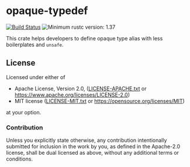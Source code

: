 # opaque-typedef

[![Build Status](https://travis-ci.org/lo48576/opaque-typedef.svg?branch=develop)](https://travis-ci.org/lo48576/opaque-typedef)
![Minimum rustc version: 1.37](https://img.shields.io/badge/rustc-1.37+-lightgray.svg)

This crate helps developers to define opaque type alias with less boilerplates and `unsafe`.

## License

Licensed under either of

* Apache License, Version 2.0, ([LICENSE-APACHE.txt](LICENSE-APACHE.txt) or
  <https://www.apache.org/licenses/LICENSE-2.0>)
* MIT license ([LICENSE-MIT.txt](LICENSE-MIT.txt) or
  <https://opensource.org/licenses/MIT>)

at your option.

### Contribution

Unless you explicitly state otherwise, any contribution intentionally submitted
for inclusion in the work by you, as defined in the Apache-2.0 license, shall be
dual licensed as above, without any additional terms or conditions.
